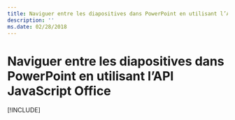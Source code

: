 ```yaml
---
title: Naviguer entre les diapositives dans PowerPoint en utilisant l’API JavaScript Office
description: ''
ms.date: 02/28/2018
---
```


# <a name="navigate-between-slides-in-powerpoint-using-the-office-javascript-api"></a>Naviguer entre les diapositives dans PowerPoint en utilisant l’API JavaScript Office

[!INCLUDE[](../includes/powerpoint-tutorial-navigate-slides.md)]